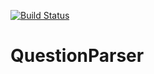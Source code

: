[![Build Status](https://travis-ci.org/turbolent/QuestionParser.svg?branch=master)](https://travis-ci.org/turbolent/QuestionParser)

# QuestionParser


